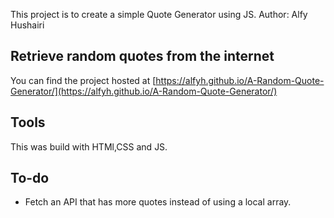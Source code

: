 This project is to create a simple Quote Generator using JS.
Author: Alfy Hushairi

## Retrieve random quotes from the internet
You can find the project hosted at [https://alfyh.github.io/A-Random-Quote-Generator/](https://alfyh.github.io/A-Random-Quote-Generator/)

## Tools
This was build with HTMl,CSS and JS.

## To-do
- Fetch an API that has more quotes instead of using a local array.

